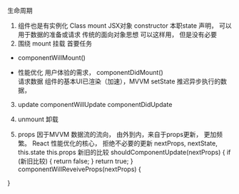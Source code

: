 生命周期
1. 组件也是有实例化
  Class mount JSX对象
  constructor 本职state 声明， 可以用于数据的准备或请求 传统的面向对象思想
  可以这样用， 但是没有必要
2. 围绕 mount 挂载 首要任务
  - componentWillMount()

  - 性能优化 用户体验的需求， 
    componentDidMount()  
    请求数据 组件的基本UI已渲染（加速），MVVM setState 推迟异步执行的数据，

3. update 
  componentWillUpdate
  componentDidUpdate

4. unmount
  卸载

5. props
  因于MVVM 数据流的流向， 由外到内，来自于props更新， 更加频繁。
  React 性能优化的核心， 拒绝不必要的更新
  nextProps, nextState, this.state
  this.props 新旧的比较
  shouldComponentUpdate(nextProps) {
    if (新旧比较) {
      return false;
    }
    return true;
  }
  componentWillReveiveProps(nextProps) {
    
  }